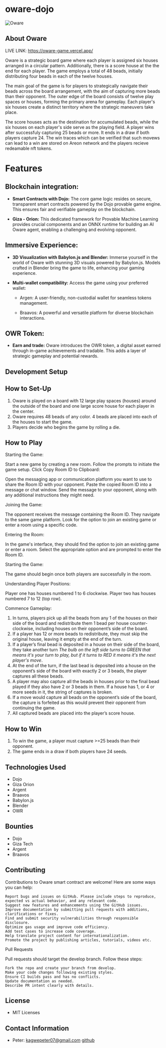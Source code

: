 # oware-dojo

![Oware](https://res.cloudinary.com/duybctvku/image/upload/v1706537308/oware1_bqkmyd.png)

## About Oware
LIVE LINK: https://oware-game.vercel.app/

Oware is a strategic board game where each player is assigned six houses arranged in a circular pattern. Additionally, there is a score house at the the end for each player. The game employs a total of 48 beads, initially distributing four beads in each of the twelve houses.

The main goal of the game is for players to strategically navigate their beads across the board arrangement, with the aim of capturing more beads than their opponent. The outer edge of the board consists of twelve play spaces or houses, forming the primary arena for gameplay. Each player's six houses create a distinct territory where the strategic maneuvers take place.

The  score houses acts as the destination for accumulated beads, while the six houses on each player's side serve as the playing field. A player wins after successfuly capturing 25 beads or more. It ends in a draw if both players capture 24. The win traces which can be verified that such movews can lead to a win are stored on Areon network and the players recieve redeamable nft tokens.

# Features

## Blockchain integration:

- **Smart Contracts with Dojo:** The core game logic resides on secure, transparent smart contracts powered by the Dojo provable game engine. This ensures fair and verifiable gameplay on the blockchain.

- **Giza - Orion:** This dedicated framework for Provable Machine Learning provides crucial components and an ONNX runtime for building an AI Oware agent, enabling a challenging and evolving opponent.

## Immersive Experience:

- **3D Visualization with Babylon.js and Blender:** Immerse yourself in the world of Oware with stunning 3D visuals powered by Babylon.js. Models crafted in Blender bring the game to life, enhancing your gaming experience.

- **Multi-wallet compatibility:** Access the game using your preferred wallet:
  - Argen: A user-friendly, non-custodial wallet for seamless tokens management.

  - Braavos: A powerful and versatile platform for diverse blockchain interactions.

## OWR Token:

- **Earn and trade:** Oware introduces the OWR token, a digital asset earned through in-game achievements and tradable. This adds a layer of strategic gameplay and potential rewards.


## Development Setup


## How to Set-Up
1. Oware is played on a board with 12 large play spaces (houses) around the outside of the board and one large score house for each player in the center.
2. Oware requires 48 beads of any color. 4 beads are placed into each of the houses to start the game.
3. Players decide who begins the game by rolling a die.

## How to Play

Starting the Game:

Start a new game by creating a new room.
Follow the prompts to initiate the game setup.
Click Copy Room ID to Clipboard:


Open the messaging app or communication platform you want to use to share the Room ID with your opponent.
Paste the copied Room ID into a message or chat window.
Send the message to your opponent, along with any additional instructions they might need.

Joining the Game:

The opponent receives the message containing the Room ID.
They navigate to the same game platform.
Look for the option to join an existing game or enter a room using a specific code.

Entering the Room:

In the game's interface, they should find the option to join an existing game or enter a room.
Select the appropriate option and are prompted to enter the Room ID.

Starting the Game:

The game should begin once both players are successfully in the room.

Understanding Player Positions:

Player one  has houses numbered 1 to 6 clockwise.
Player two has houses numbered 7 to 12 (top row).

Commence Gameplay:

1. In turns, players pick up all the beads from any 1 of the houses on their side of the board and redistribute them 1 bead per house counter-clockwise, including houses on their opponent’s side of the board.
2. If a player has 12 or more beads to redistribute, they must skip the original house, leaving it empty at the end of the turn.
3. If a player’s final bead is deposited in a house on their side of the board, they take another turn *The bulb on the left side turns to GREEN that means it's your turn to play, but if it turns to RED it means it's the next player's move*.
5. At the end of the turn, if the last bead is deposited into a house on the opponent’s side of the board with exactly 2 or 3 beads, the player captures all these beads.
6. A player may also capture all the beads in houses prior to the final bead played if they also have 2 or 3 beads in them. If a house has 1, or 4 or more seeds in it, the string of captures is broken.
7. If a move would capture all beads on the opponent’s side of the board, the capture is forfeited as this would prevent their opponent from continuing the game.
8. All captured beads are placed into the player’s score house.

## How to Win
1. To win the game, a player must capture >=25 beads than their opponent.
2. The game ends in a draw if both players have 24 seeds.

## Technologies Used
- Dojo
- Giza Orion
- Argent
- Braavos
- Babylon.js
- Blender
- OWR

## Bounties 
- Dojo
- Giza Tech
- Argent
- Braavos

## Contributing
Contributions to Oware smart contract are welcome! Here are some ways you can help:

    Report bugs and issues on GitHub. Please include steps to reproduce, expected vs actual behavior, and any relevant code.
    Suggest new features and enhancements using the GitHub issues.
    Improve documentation by submitting pull requests with additions, clarifications or fixes.
    Find and submit security vulnerabilities through responsible disclosure.
    Optimize gas usage and improve code efficiency.
    Add test cases to increase code coverage.
    Help translate project content for internationalization.
    Promote the project by publishing articles, tutorials, videos etc.

Pull Requests

Pull requests should target the develop branch. Follow these steps:

    Fork the repo and create your branch from develop.
    Make your code changes following existing styles.
    Ensure CI builds pass and has no conflicts.
    Update documentation as needed.
    Describe PR intent clearly with details.

## License
- MIT Licenses

## Contact Information
- Peter: kagwepeter07@gmail.com [github](https://github.com/Kagwep)
